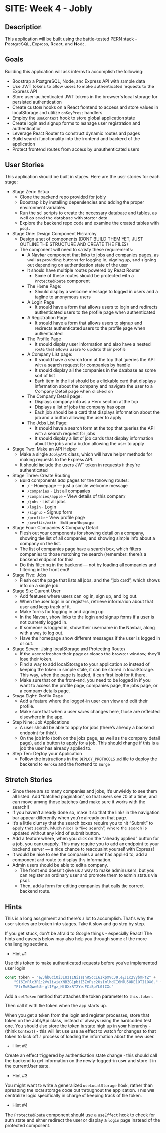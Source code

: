 # SITE: Week 4 - Jobly

## Description



This application will be built using the battle-tested PERN stack - **P**ostgreSQL, **E**xpress, **R**eact, and **N**ode.

## Goals

Building this application will ask interns to accomplish the following:
+ Boostrap a PostgreSQL, Node, and Express API with sample data
+ Use JWT tokens to allow users to make authenticated requests to the Express API
+ Store user-authenticated JWT tokens in the browser's local storage for persisted authentication
+ Create custom hooks on a React frontend to access and store values in localStorage and utilize `onKeyPress` handlers
+ Employ the `useContext` hook to store global application state
+ Create login and signup forms to manage user registration and authentication
+ Leverage React Router to construct dynamic routes and pages
+ Build search functionality into the frontend and backend of the application
+ Protect frontend routes from access by unauthenticated users


## User Stories 

This application should be built in stages. Here are the user stories for each stage:

+ Stage Zero: Setup
  + Clone the backend repo provided for jobly
  + Boostrap it by installing dependencies and adding the proper environment variables
  + Run the sql scripts to create the necessary database and tables, as well as seed the database with starter data
  + Explore the backend repo code and examine the created tables with `psql`.
+ Stage One: Design Component Hierarchy
  + Design a set of components (DONT BUILD THEM YET, JUST OUTLINE THE STRUCTURE AND CREATE THE FILES)
  + The component will need to satisfy these requirements:
    + A Navbar component that links to jobs and companies pages, as well as providing buttons for logging in, signing up, and signing out depending on authentication state of the user
    + It should have multiple routes powered by React Router
      + Some of these routes should be protected with a `ProtectedRoute` component
    + The Home Page: 
      + Should display a welcome message to logged in users and a tagline to anonymous users
    + A Login Page
      + It should have a form that allows users to login and redirects authenticated users to the profile page when authenticated
    + A Registration Page
      + It should have a form that allows users to signup and redirects authenticated users to the profile page when authenticated
    + The Profile Page
      + It should display user information and also have a nested route that allows users to update their profile
    + A Company List page:
      + It should have a search form at the top that queries the API with a search request for companies by handle
      + It should display all the companies in the database as some sort of list
      + Each item in the list should be a clickable card that displays information about the company and navigate the user to a Company Detail page when clicked on
    + The Company Detail page:
      + Displays company info as a Hero section at the top
      + Displays a list of jobs the company has open
      + Each job should be a card that displays information about the job and a button allowing the user to apply
    + The Jobs List Page:
      + It should have a search form at the top that queries the API with a search request for jobs
      + It should display a list of job cards that display information about the jobs and a button allowing the user to apply
+ Stage Two: Make an API Helper
  + Make a single `JoblyAPI` class, which will have helper methods for making requests to the Express API.
  + It should include the users JWT token in requests if they're authenticated
+ Stage Three: Create Routing
  + Build components add pages for the following routes:
    + `/` - Homepage — just a simple welcome message
    + `/companies` - List all companies
    + `/companies/apple` - View details of this company
    + `/jobs` - List all jobs
    + `/login` - Login
    + `/signup` - Signup form
    + `/profile` - View profile page
    + `/profile/edit` - Edit profile page
+ Stage Four: Companies & Company Detail
  + Flesh out your components for showing detail on a company, showing the list of all companies, and showing simple info about a company on the list.
  + The list of companies page have a search box, which filters companies to those matching the search (remember: there’s a backend endpoint for this!
  + Do this filtering in the backend — not by loading all companies and filtering in the front end!
+ Stage Five: Jobs
  + Flesh out the page that lists all jobs, and the “job card”, which shows info on a single job.
+ Stage Six: Current User
  + Add features where users can log in, sign up, and log out.
  + When the user logs in or registers, retrieve information about that user and keep track of it.
  + Make forms for logging in and signing up
  + In the Navbar, show links to the login and signup forms if a user is not currently logged in.
  + If someone is logged in, show their username in the Navbar, along with a way to log out.
  + Have the homepage show different messages if the user is logged in or out.
+ Stage Seven: Using localStorage and Protecting Routes
  + If the user refreshes their page or closes the browser window, they’ll lose their token.
  + Find a way to add localStorage to your application so instead of keeping the token in simple state, it can be stored in localStorage. This way, when the page is loaded, it can first look for it there.
  + Make sure that on the front-end, you need to be logged in if you want to access the profile page, companies page, the jobs page, or a company details page.
+ Stage Eight: Profile Page
  + Add a feature where the logged-in user can view and edit their profile. 
  + Make sure that when a user saves changes here, those are reflected elsewhere in the app.
+ Step Nine: Job Applications
  + A user should be able to apply for jobs (there’s already a backend endpoint for this!).
  + On the job info (both on the jobs page, as well as the company detail page), add a button to apply for a job. This should change if this is a job the user has already applied to.
+ Step Ten: Deploy your Application
  + Follow the instructions in the `DEPLOY_PROTOCOLS.md` file to deploy the backend to `Heroku` and the frontend to `Surge`


## Stretch Stories
+ Since there are so many companies and jobs, it’s unwieldy to see them all listed. Add “batched pagination”, so that users see 20 at a time, and can move among those batches (and make sure it works with the search!)
+ If you haven’t already done so, make it so that the links in the navigation bar appear differently when you’re already on that page.
+ It’s a little clumsy that the search boxes require you to hit “Submit” to apply that search. Much nicer is “live search”, where the search is updated without any kind of submit button.
+ Add a feature where, when you click on the “already applied” button for a job, you can unapply. This may require you to add an endpoint to your backend server — a nice chance to reacquaint yourself with Express!
+ It would be nice to see the companies a user has applied to, add a component and route to display this information.
+ Admin users should be able to edit a company.
  + The front end doesn’t give us a way to make admin users, but you can register an ordinary user and promote them to admin status via psql.
  + Then, add a form for editing companies that calls the correct backend route.


## Hints

This is a long assignment and there's a lot to accomplish. That's why the user stories are broken into stages. Take it slow and go step by step.

If you get stuck, don't be afraid to Google things - especially React! The hints and caveats below may also help you through some of the more challenging sections.

+ Hint #1

Use this token to make authenticated requests before you've implemented user login

```js
const token = "eyJhbGciOiJIUzI1NiIsInR5cCI6IkpXVCJ9.eyJ1c2VybmFtZ" +
    "SI6InRlc3R1c2VyIiwiaXNBZG1pbiI6ZmFsc2UsImlhdCI6MTU5ODE1OTI1OX0." +
    "FtrMwBQwe6Ue-glIFgz_Nf8XxRT2YecFCiSpYL0fCXc"
```

Add a `setToken` method that attaches the token parameter to `this.token`.

Then call it with the token when the app starts up.

When you get a token from the login and register processes, store that token on the JoblyApi class, instead of always using the hardcoded test one. You should also store the token in state high up in your hierarchy - (think `Context`) - this will let use use an effect to watch for changes to that token to kick off a process of loading the information about the new user.

+ Hint #2

Create an effect triggered by authentication state change - this should call the backend to get information on the newly-logged-in user and store it in the currentUser state.

+ Hint #3

You might want to write a generalized `useLocalStorage` hook, rather than spreading the local storage code out throughout the application. This will centralize logic specifically in charge of keeping track of the token.

+ Hint #4

The `ProtectedRoute` component should use a `useEffect` hook to check for auth state and either redirect the user or display a `login` page instead of the protected component.